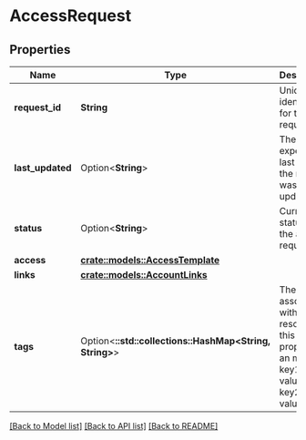# AccessRequest

## Properties

Name | Type | Description | Notes
------------ | ------------- | ------------- | -------------
**request_id** | **String** | Unique identifier for the request. | [readonly]
**last_updated** | Option<**String**> | The expected last time the request was updated | [optional][readonly]
**status** | Option<**String**> | Current status of the access request. | [optional][readonly]
**access** | [**crate::models::AccessTemplate**](AccessTemplate.md) |  | 
**links** | [**crate::models::AccountLinks**](Account_links.md) |  | 
**tags** | Option<**::std::collections::HashMap<String, String>**> | The tags associated with this resource, this property is an map. { key1: value1, key2: value2 } | [optional]

[[Back to Model list]](./README.md#documentation-for-models) [[Back to API list]](./README.md#documentation-for-api-endpoints) [[Back to README]](./README.md)


